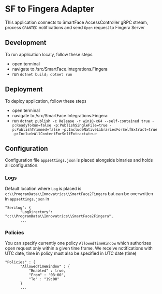 # SF to Fingera Adapter
This application connects to SmartFace AccessController gRPC stream, process `GRANTED` notifications and send `Open` request to Fingera Server

## Development
To run application localy, follow these steps
 - open terminal
 - navigate to /src/SmartFace.Integrations.Fingera
 - run `dotnet build; dotnet run`

 ## Deployment
 To deploy application, follow these steps
 - open terminal
 - navigate to /src/SmartFace.Integrations.Fingera
 - run `dotnet publish -c Release -r win10-x64 --self-contained true -p:ReadyToRun=false -p:PublishSingleFile=true -p:PublishTrimmed=false -p:IncludeNativeLibrariesForSelfExtract=true -p:IncludeAllContentForSelfExtract=true`

 ## Configuration
 Configuration file `appsettings.json` is placed alongside binaries and holds all configuration.
 
 ### Logs
 Default location where `Log` is placed is `c:\\ProgramData\\Innovatrics\\SmartFace2Fingera` but can be overwritten in `appsettings.json` in
 ````
 "Serilog": {
        "LogDirectory": "c:\\ProgramData\\Innovatrics\\SmartFace2Fingera",
        ...
 ````

 ### Policies
 You can specify currently one policy `AllowedTimeWindow` which authorizes open request only within a given time frame. We receive notifications with UTC date, time in policy must also be specified in UTC date (time) 
 ````
 "Policies" : {
        "AllowedTimeWindow" : {
            "Enabled" : true,
            "From" : "03:00",
            "To" : "19:00"
        }
        ...
 ````